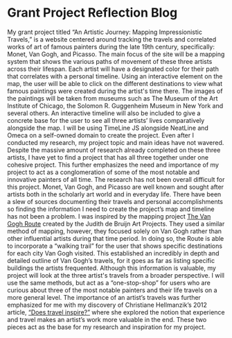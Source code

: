 # Grant Project Reflection Blog


My grant project titled “An Artistic Journey: Mapping Impressionistic Travels,” is a website centered around tracking the travels and correlated works of art of famous painters during the late 19th century, specifically: Monet, Van Gogh, and Picasso. The main focus of the site will be a mapping system that shows the various paths of movement of these three artists across their lifespan. 
Each artist will have a designated color for their path that correlates with a personal timeline. Using an interactive element on the map, the user will be able to click on the different destinations to view what famous paintings were created during the artist's time there. The images of the paintings will be taken from museums such as The Museum of the Art Institute of Chicago, the Solomon R. Guggenheim Museum in New York and several others. 
An interactive timeline will also be included to give a concrete base for the user to see all three artists’ lives comparatively alongside the map. I will be using TimeLine JS alongside NeatLine and Omeca on a self-owned domain to create the project.
	Even after I conducted my research, my project topic and main ideas have not wavered. Despite the massive amount of research already completed on these three artists, I have yet to find a project that has all three together under one cohesive project. This further emphasizes the need and importance of my project to act as a conglomeration of some of the most notable and innovative painters of all time. 
The research has not been overall difficult for this project. Monet, Van Gogh, and Picasso are well known and sought after artists both in the scholarly art world and in everyday life. There have been a slew of sources documenting their travels and personal accomplishments so finding the information I need to create the project’s map and timeline has not been a problem.
	I was inspired by the mapping project [The Van Gogh Route](https://www.vangoghroute.com/) created by the Judith de Bruijn Art Projects. They used a similar method of mapping, however, they focused solely on Van Gogh rather than other influential artists during that time period. In doing so, the Route is able to incorporate a “walking trail” for the user that shows specific destinations for each city Van Gogh visited. This established an incredibly in depth and detailed outline of Van Gogh’s travels, for it goes as far as listing specific buildings the artists frequented. 
Although this information is valuable, my project will look at the three artist's travels from a broader perspective. I will use the same methods, but act as a “one-stop-shop” for users who are curious about three of the most notable painters and their life travels on a more general level.
The importance of an artist’s travels was further emphasized for me with my discovery of Christiane Hellmanzik’s 2012 article, [“Does travel inspire?”](https://link.springer.com/article/10.1007/s00181-012-0617-x) where she explored the notion that experience and travel makes an artist’s work more valuable in the end. These two pieces act as the base for my research and inspiration for my project.


